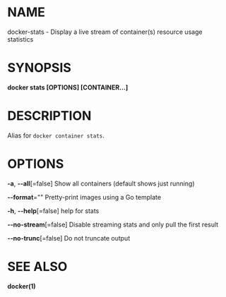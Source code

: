 # NAME

docker-stats - Display a live stream of container(s) resource usage statistics

# SYNOPSIS

**docker stats \[OPTIONS\] \[CONTAINER...\]**

# DESCRIPTION

Alias for `docker container stats`.

# OPTIONS

**-a**, **--all**\[=false\] Show all containers (default shows just running)

**--format**="" Pretty-print images using a Go template

**-h**, **--help**\[=false\] help for stats

**--no-stream**\[=false\] Disable streaming stats and only pull the first result

**--no-trunc**\[=false\] Do not truncate output

# SEE ALSO

**docker(1)**
